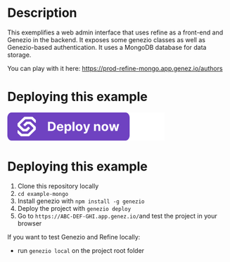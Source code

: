# Description

This exemplifies a web admin interface that uses refine as a front-end and Genezio in the backend. It exposes some genezio classes as well as Genezio-based authentication. It uses a MongoDB database for data storage.

You can play with it here: https://prod-refine-mongo.app.genez.io/authors

# Deploying this example

[![Deploy to Genezio](https://raw.githubusercontent.com/Genez-io/graphics/main/svg/deploy-button.svg)](https://app.genez.io/start/deploy?repository=https://github.com/Genez-io/refine-genezio&base_path=example-mongo)


# Deploying this example

1. Clone this repository locally
2. `cd example-mongo`
3. Install genezio with `npm install -g genezio`
4. Deploy the project with `genezio deploy`
5. Go to `https://ABC-DEF-GHI.app.genez.io/`and test the project in your browser

If you want to test Genezio and Refine locally:

- run `genezio local` on the project root folder
